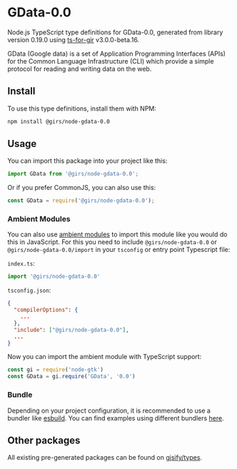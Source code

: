 
# GData-0.0

Node.js TypeScript type definitions for GData-0.0, generated from library version 0.19.0 using [ts-for-gir](https://github.com/gjsify/ts-for-gir) v3.0.0-beta.16.

GData (Google data) is a set of Application Programming Interfaces (APIs) for the Common Language Infrastructure (CLI) which provide a simple protocol for reading and writing data on the web.

## Install

To use this type definitions, install them with NPM:
```bash
npm install @girs/node-gdata-0.0
```

## Usage

You can import this package into your project like this:
```ts
import GData from '@girs/node-gdata-0.0';
```

Or if you prefer CommonJS, you can also use this:
```ts
const GData = require('@girs/node-gdata-0.0');
```

### Ambient Modules

You can also use [ambient modules](https://github.com/gjsify/ts-for-gir/tree/main/packages/cli#ambient-modules) to import this module like you would do this in JavaScript.
For this you need to include `@girs/node-gdata-0.0` or `@girs/node-gdata-0.0/import` in your `tsconfig` or entry point Typescript file:

`index.ts`:
```ts
import '@girs/node-gdata-0.0'
```

`tsconfig.json`:
```json
{
  "compilerOptions": {
    ...
  },
  "include": ["@girs/node-gdata-0.0"],
  ...
}
```

Now you can import the ambient module with TypeScript support: 

```ts
const gi = require('node-gtk')
const GData = gi.require('GData', '0.0')
```



### Bundle

Depending on your project configuration, it is recommended to use a bundler like [esbuild](https://esbuild.github.io/). You can find examples using different bundlers [here](https://github.com/gjsify/ts-for-gir/tree/main/examples).

## Other packages

All existing pre-generated packages can be found on [gjsify/types](https://github.com/gjsify/types).

